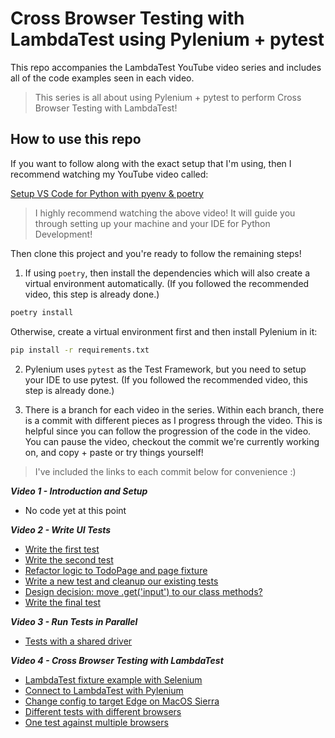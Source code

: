 # Cross Browser Testing with LambdaTest using Pylenium + pytest

This repo accompanies the LambdaTest YouTube video series and includes all of the code examples seen in each video.

> This series is all about using Pylenium + pytest to perform Cross Browser Testing with LambdaTest!

## How to use this repo

If you want to follow along with the exact setup that I'm using, then I recommend watching my YouTube video called:

[Setup VS Code for Python with pyenv & poetry](https://youtu.be/547Jr26duHQ)

> I highly recommend watching the above video! It will guide you through setting up your machine and your IDE for Python Development!

Then clone this project and you're ready to follow the remaining steps!

1. If using `poetry`, then install the dependencies which will also create a virtual environment automatically. (If you followed the recommended video, this step is already done.)

```bash
poetry install
```

Otherwise, create a virtual environment first and then install Pylenium in it:

```bash
pip install -r requirements.txt
```

2. Pylenium uses `pytest` as the Test Framework, but you need to setup your IDE to use pytest. (If you followed the recommended video, this step is already done.)

3. There is a branch for each video in the series. Within each branch, there is a commit with different pieces as I progress through the video. This is helpful since you can follow the progression of the code in the video. You can pause the video, checkout the commit we're currently working on, and copy + paste or try things yourself!

> I've included the links to each commit below for convenience :)

**_Video 1 - Introduction and Setup_**

- No code yet at this point

**_Video 2 - Write UI Tests_**

- [Write the first test](https://github.com/ElSnoMan/LambdaTest-with-python/commit/1304dab5bc7cdacb63e6b9cb45f265b2e553769f)
- [Write the second test](https://github.com/ElSnoMan/LambdaTest-with-python/commit/8ba654fb2b0299fb0a3de5aac5800b7156d5c976)
- [Refactor logic to TodoPage and page fixture](https://github.com/ElSnoMan/LambdaTest-with-python/commit/5521c6d9b4ee3000864d4f04ea12b0fcb0b85fc2)
- [Write a new test and cleanup our existing tests](https://github.com/ElSnoMan/LambdaTest-with-python/commit/4b994065c8fb06a1edbe9e3f05bb6bed46555058)
- [Design decision: move .get('input') to our class methods?](https://github.com/ElSnoMan/LambdaTest-with-python/commit/726da7cd5c08e141c6a7d21955622e04eb835c74)
- [Write the final test](https://github.com/ElSnoMan/LambdaTest-with-python/commit/26c7b0ef32c4f64db62ed7166eda9651a3e619d8)

**_Video 3 - Run Tests in Parallel_**

- [Tests with a shared driver](https://github.com/ElSnoMan/LambdaTest-with-python/commit/83f4f9f1da7ba71a9aa273c98701ac4265b4a057)

**_Video 4 - Cross Browser Testing with LambdaTest_**

- [LambdaTest fixture example with Selenium](https://github.com/ElSnoMan/LambdaTest-with-python/commit/e942fd35a1def236e436816e70d6fa141d627847)
- [Connect to LambdaTest with Pylenium](https://github.com/ElSnoMan/LambdaTest-with-python/commit/58f20c50b82930e7341f19db50334d4587ede3d5)
- [Change config to target Edge on MacOS Sierra](https://github.com/ElSnoMan/LambdaTest-with-python/commit/272a079f4ee3c51836bc19b81b9afc6f583dd54e)
- [Different tests with different browsers](https://github.com/ElSnoMan/LambdaTest-with-python/commit/c0502f4785837e6f2839f4902ac87c6e028cc4ea)
- [One test against multiple browsers](https://github.com/ElSnoMan/LambdaTest-with-python/commit/e261a4857b9967ab0936ec1f5d4b5b0de369d067)
